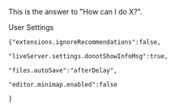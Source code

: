 This is the answer to "How can I do X?".

User Settings

`{"extensions.ignoreRecommendations":false,`

`"liveServer.settings.donotShowInfoMsg":true,`

`"files.autoSave":"afterDelay",`

`"editor.minimap.enabled":false`

`}`

